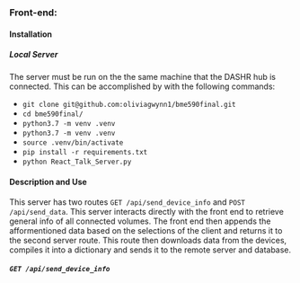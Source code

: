 ### Front-end: 

#### Installation
##### Local Server
The server must be run on the the same machine that the DASHR hub is connected. This can be accomplished by with the following commands:

* `git clone git@github.com:oliviagwynn1/bme590final.git`
* `cd bme590final/`
* `python3.7 -m venv .venv`
* `python3.7 -m venv .venv`
* `source .venv/bin/activate`
* `pip install -r requirements.txt`
* `python React_Talk_Server.py`

#### Description and Use
This server has two routes `GET /api/send_device_info` and `POST /api/send_data`. This server interacts directly with the front end to retrieve general info of all connected volumes. The front end then appends the afformentioned data based on the selections of the client and returns it to the second server route. This route then downloads data from the devices, compiles it into a dictionary and sends it to the remote server and database. 

##### `GET /api/send_device_info`

